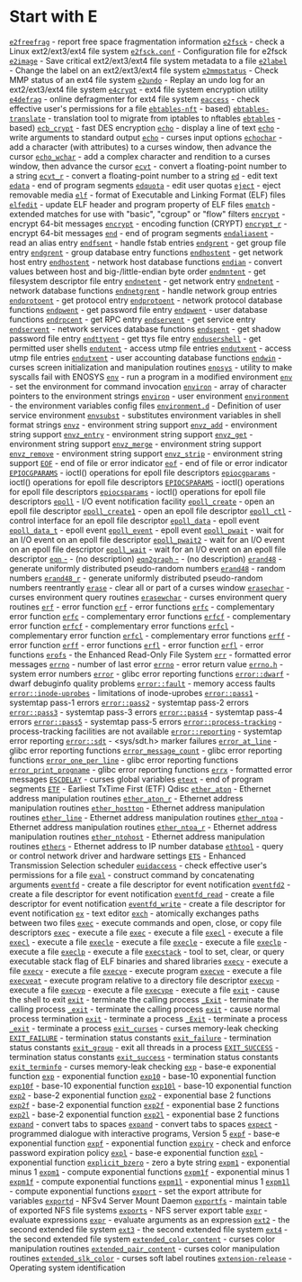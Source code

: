 # Start with E
[`e2freefrag`](https://www.man7.org/linux/man-pages/man8/e2freefrag.8.html) - report free space fragmentation information
[`e2fsck`](https://www.man7.org/linux/man-pages/man8/e2fsck.8.html) - check a Linux ext2/ext3/ext4 file system
[`e2fsck.conf`](https://www.man7.org/linux/man-pages/man5/e2fsck.conf.5.html) - Configuration file for e2fsck
[`e2image`](https://www.man7.org/linux/man-pages/man8/e2image.8.html) - Save critical ext2/ext3/ext4 file system metadata to a file
[`e2label`](https://www.man7.org/linux/man-pages/man8/e2label.8.html) - Change the label on an ext2/ext3/ext4 file system
[`e2mmpstatus`](https://www.man7.org/linux/man-pages/man8/e2mmpstatus.8.html) - Check MMP status of an ext4 file system
[`e2undo`](https://www.man7.org/linux/man-pages/man8/e2undo.8.html) - Replay an undo log for an ext2/ext3/ext4 file system
[`e4crypt`](https://www.man7.org/linux/man-pages/man8/e4crypt.8.html) - ext4 file system encryption utility
[`e4defrag`](https://www.man7.org/linux/man-pages/man8/e4defrag.8.html) - online defragmenter for ext4 file system
[`eaccess`](https://www.man7.org/linux/man-pages/man3/eaccess.3.html) - check effective user's permissions for a file
[`ebtables-nft`](https://www.man7.org/linux/man-pages/man8/ebtables-nft.8.html) - based)
[`ebtables-translate`](https://www.man7.org/linux/man-pages/man8/ebtables-translate.8.html) - translation tool to migrate from iptables to nftables
[`ebtables`](https://www.man7.org/linux/man-pages/man8/ebtables.8.html) - based)
[`ecb_crypt`](https://www.man7.org/linux/man-pages/man3/ecb_crypt.3.html) - fast DES encryption
[`echo`](https://www.man7.org/linux/man-pages/man1/echo.1.html) - display a line of text
[`echo`](https://www.man7.org/linux/man-pages/man1/echo.1p.html) - write arguments to standard output
[`echo`](https://www.man7.org/linux/man-pages/man3/echo.3x.html) - curses input options
[`echochar`](https://www.man7.org/linux/man-pages/man3/echochar.3x.html) - add a character (with attributes) to a curses window, then advance the cursor
[`echo_wchar`](https://www.man7.org/linux/man-pages/man3/echo_wchar.3x.html) - add a complex character and rendition to a curses window, then advance the cursor
[`ecvt`](https://www.man7.org/linux/man-pages/man3/ecvt.3.html) - convert a floating-point number to a string
[`ecvt_r`](https://www.man7.org/linux/man-pages/man3/ecvt_r.3.html) - convert a floating-point number to a string
[`ed`](https://www.man7.org/linux/man-pages/man1/ed.1p.html) - edit text
[`edata`](https://www.man7.org/linux/man-pages/man3/edata.3.html) - end of program segments
[`edquota`](https://www.man7.org/linux/man-pages/man8/edquota.8.html) - edit user quotas
[`eject`](https://www.man7.org/linux/man-pages/man1/eject.1.html) - eject removable media
[`elf`](https://www.man7.org/linux/man-pages/man5/elf.5.html) - format of Executable and Linking Format (ELF) files
[`elfedit`](https://www.man7.org/linux/man-pages/man1/elfedit.1.html) - update ELF header and program property of ELF files
[`ematch`](https://www.man7.org/linux/man-pages/man8/ematch.8.html) - extended matches for use with "basic", "cgroup"  or "flow" filters
[`encrypt`](https://www.man7.org/linux/man-pages/man3/encrypt.3.html) - encrypt 64-bit messages
[`encrypt`](https://www.man7.org/linux/man-pages/man3/encrypt.3p.html) - encoding function (CRYPT)
[`encrypt_r`](https://www.man7.org/linux/man-pages/man3/encrypt_r.3.html) - encrypt 64-bit messages
[`end`](https://www.man7.org/linux/man-pages/man3/end.3.html) - end of program segments
[`endaliasent`](https://www.man7.org/linux/man-pages/man3/endaliasent.3.html) - read an alias entry
[`endfsent`](https://www.man7.org/linux/man-pages/man3/endfsent.3.html) - handle fstab entries
[`endgrent`](https://www.man7.org/linux/man-pages/man3/endgrent.3.html) - get group file entry
[`endgrent`](https://www.man7.org/linux/man-pages/man3/endgrent.3p.html) - group database entry functions
[`endhostent`](https://www.man7.org/linux/man-pages/man3/endhostent.3.html) - get network host entry
[`endhostent`](https://www.man7.org/linux/man-pages/man3/endhostent.3p.html) - network host database functions
[`endian`](https://www.man7.org/linux/man-pages/man3/endian.3.html) - convert values between host and big-/little-endian byte order
[`endmntent`](https://www.man7.org/linux/man-pages/man3/endmntent.3.html) - get filesystem descriptor file entry
[`endnetent`](https://www.man7.org/linux/man-pages/man3/endnetent.3.html) - get network entry
[`endnetent`](https://www.man7.org/linux/man-pages/man3/endnetent.3p.html) - network database functions
[`endnetgrent`](https://www.man7.org/linux/man-pages/man3/endnetgrent.3.html) - handle network group entries
[`endprotoent`](https://www.man7.org/linux/man-pages/man3/endprotoent.3.html) - get protocol entry
[`endprotoent`](https://www.man7.org/linux/man-pages/man3/endprotoent.3p.html) - network protocol database functions
[`endpwent`](https://www.man7.org/linux/man-pages/man3/endpwent.3.html) - get password file entry
[`endpwent`](https://www.man7.org/linux/man-pages/man3/endpwent.3p.html) - user database functions
[`endrpcent`](https://www.man7.org/linux/man-pages/man3/endrpcent.3.html) - get RPC entry
[`endservent`](https://www.man7.org/linux/man-pages/man3/endservent.3.html) - get service entry
[`endservent`](https://www.man7.org/linux/man-pages/man3/endservent.3p.html) - network services database functions
[`endspent`](https://www.man7.org/linux/man-pages/man3/endspent.3.html) - get shadow password file entry
[`endttyent`](https://www.man7.org/linux/man-pages/man3/endttyent.3.html) - get ttys file entry
[`endusershell`](https://www.man7.org/linux/man-pages/man3/endusershell.3.html) - get permitted user shells
[`endutent`](https://www.man7.org/linux/man-pages/man3/endutent.3.html) - access utmp file entries
[`endutxent`](https://www.man7.org/linux/man-pages/man3/endutxent.3.html) - access utmp file entries
[`endutxent`](https://www.man7.org/linux/man-pages/man3/endutxent.3p.html) - user accounting database functions
[`endwin`](https://www.man7.org/linux/man-pages/man3/endwin.3x.html) - curses screen initialization and manipulation routines
[`enosys`](https://www.man7.org/linux/man-pages/man1/enosys.1.html) - utility to make syscalls fail with ENOSYS
[`env`](https://www.man7.org/linux/man-pages/man1/env.1.html) - run a program in a modified environment
[`env`](https://www.man7.org/linux/man-pages/man1/env.1p.html) - set the environment for command invocation
[`environ`](https://www.man7.org/linux/man-pages/man3/environ.3p.html) - array of character pointers to the environment strings
[`environ`](https://www.man7.org/linux/man-pages/man7/environ.7.html) - user environment
[`environment`](https://www.man7.org/linux/man-pages/man5/environment.5.html) - the environment variables config files
[`environment.d`](https://www.man7.org/linux/man-pages/man5/environment.d.5.html) - Definition of user service environment
[`envsubst`](https://www.man7.org/linux/man-pages/man1/envsubst.1.html) - substitutes environment variables in shell format strings
[`envz`](https://www.man7.org/linux/man-pages/man3/envz.3.html) - environment string support
[`envz_add`](https://www.man7.org/linux/man-pages/man3/envz_add.3.html) - environment string support
[`envz_entry`](https://www.man7.org/linux/man-pages/man3/envz_entry.3.html) - environment string support
[`envz_get`](https://www.man7.org/linux/man-pages/man3/envz_get.3.html) - environment string support
[`envz_merge`](https://www.man7.org/linux/man-pages/man3/envz_merge.3.html) - environment string support
[`envz_remove`](https://www.man7.org/linux/man-pages/man3/envz_remove.3.html) - environment string support
[`envz_strip`](https://www.man7.org/linux/man-pages/man3/envz_strip.3.html) - environment string support
[`EOF`](https://www.man7.org/linux/man-pages/man3/EOF.3const.html) - end of file or error indicator
[`eof`](https://www.man7.org/linux/man-pages/man3/eof.3const.html) - end of file or error indicator
[`EPIOCGPARAMS`](https://www.man7.org/linux/man-pages/man2/EPIOCGPARAMS.2const.html) - ioctl() operations for epoll file descriptors
[`epiocgparams`](https://www.man7.org/linux/man-pages/man2/epiocgparams.2const.html) - ioctl() operations for epoll file descriptors
[`EPIOCSPARAMS`](https://www.man7.org/linux/man-pages/man2/EPIOCSPARAMS.2const.html) - ioctl() operations for epoll file descriptors
[`epiocsparams`](https://www.man7.org/linux/man-pages/man2/epiocsparams.2const.html) - ioctl() operations for epoll file descriptors
[`epoll`](https://www.man7.org/linux/man-pages/man7/epoll.7.html) - I/O event notification facility
[`epoll_create`](https://www.man7.org/linux/man-pages/man2/epoll_create.2.html) - open an epoll file descriptor
[`epoll_create1`](https://www.man7.org/linux/man-pages/man2/epoll_create1.2.html) - open an epoll file descriptor
[`epoll_ctl`](https://www.man7.org/linux/man-pages/man2/epoll_ctl.2.html) - control interface for an epoll file descriptor
[`epoll_data`](https://www.man7.org/linux/man-pages/man3/epoll_data.3type.html) - epoll event
[`epoll_data_t`](https://www.man7.org/linux/man-pages/man3/epoll_data_t.3type.html) - epoll event
[`epoll_event`](https://www.man7.org/linux/man-pages/man3/epoll_event.3type.html) - epoll event
[`epoll_pwait`](https://www.man7.org/linux/man-pages/man2/epoll_pwait.2.html) - wait for an I/O event on an epoll file descriptor
[`epoll_pwait2`](https://www.man7.org/linux/man-pages/man2/epoll_pwait2.2.html) - wait for an I/O event on an epoll file descriptor
[`epoll_wait`](https://www.man7.org/linux/man-pages/man2/epoll_wait.2.html) - wait for an I/O event on an epoll file descriptor
[`eqn` -](https://www.man7.org/linux/man-pages/man1/eqn.1.html) - (no description)
[`eqn2graph` -](https://www.man7.org/linux/man-pages/man1/eqn2graph.1.html) - (no description)
[`erand48`](https://www.man7.org/linux/man-pages/man3/erand48.3.html) - generate uniformly distributed pseudo-random numbers
[`erand48`](https://www.man7.org/linux/man-pages/man3/erand48.3p.html) - random numbers
[`erand48_r`](https://www.man7.org/linux/man-pages/man3/erand48_r.3.html) - generate uniformly distributed pseudo-random numbers reentrantly
[`erase`](https://www.man7.org/linux/man-pages/man3/erase.3x.html) - clear all or part of a curses window
[`erasechar`](https://www.man7.org/linux/man-pages/man3/erasechar.3x.html) - curses environment query routines
[`erasewchar`](https://www.man7.org/linux/man-pages/man3/erasewchar.3x.html) - curses environment query routines
[`erf`](https://www.man7.org/linux/man-pages/man3/erf.3.html) - error function
[`erf`](https://www.man7.org/linux/man-pages/man3/erf.3p.html) - error functions
[`erfc`](https://www.man7.org/linux/man-pages/man3/erfc.3.html) - complementary error function
[`erfc`](https://www.man7.org/linux/man-pages/man3/erfc.3p.html) - complementary error functions
[`erfcf`](https://www.man7.org/linux/man-pages/man3/erfcf.3.html) - complementary error function
[`erfcf`](https://www.man7.org/linux/man-pages/man3/erfcf.3p.html) - complementary error functions
[`erfcl`](https://www.man7.org/linux/man-pages/man3/erfcl.3.html) - complementary error function
[`erfcl`](https://www.man7.org/linux/man-pages/man3/erfcl.3p.html) - complementary error functions
[`erff`](https://www.man7.org/linux/man-pages/man3/erff.3.html) - error function
[`erff`](https://www.man7.org/linux/man-pages/man3/erff.3p.html) - error functions
[`erfl`](https://www.man7.org/linux/man-pages/man3/erfl.3.html) - error function
[`erfl`](https://www.man7.org/linux/man-pages/man3/erfl.3p.html) - error functions
[`erofs`](https://www.man7.org/linux/man-pages/man5/erofs.5.html) - the Enhanced Read-Only File System
[`err`](https://www.man7.org/linux/man-pages/man3/err.3.html) - formatted error messages
[`errno`](https://www.man7.org/linux/man-pages/man3/errno.3.html) - number of last error
[`errno`](https://www.man7.org/linux/man-pages/man3/errno.3p.html) - error return value
[`errno.h`](https://www.man7.org/linux/man-pages/man0/errno.h.0p.html) - system error numbers
[`error`](https://www.man7.org/linux/man-pages/man3/error.3.html) - glibc error reporting functions
[`error::dwarf`](https://www.man7.org/linux/man-pages/man7/error::dwarf.7stap.html) - dwarf debuginfo quality problems
[`error::fault`](https://www.man7.org/linux/man-pages/man7/error::fault.7stap.html) - memory access faults
[`error::inode-uprobes`](https://www.man7.org/linux/man-pages/man7/error::inode-uprobes.7stap.html) - limitations of inode-uprobes
[`error::pass1`](https://www.man7.org/linux/man-pages/man7/error::pass1.7stap.html) - systemtap pass-1 errors
[`error::pass2`](https://www.man7.org/linux/man-pages/man7/error::pass2.7stap.html) - systemtap pass-2 errors
[`error::pass3`](https://www.man7.org/linux/man-pages/man7/error::pass3.7stap.html) - systemtap pass-3 errors
[`error::pass4`](https://www.man7.org/linux/man-pages/man7/error::pass4.7stap.html) - systemtap pass-4 errors
[`error::pass5`](https://www.man7.org/linux/man-pages/man7/error::pass5.7stap.html) - systemtap pass-5 errors
[`error::process-tracking`](https://www.man7.org/linux/man-pages/man7/error::process-tracking.7stap.html) - process-tracking facilities are not available
[`error::reporting`](https://www.man7.org/linux/man-pages/man7/error::reporting.7stap.html) - systemtap error reporting
[`error::sdt`](https://www.man7.org/linux/man-pages/man7/error::sdt.7stap.html) - <sys/sdt.h> marker failures
[`error_at_line`](https://www.man7.org/linux/man-pages/man3/error_at_line.3.html) - glibc error reporting functions
[`error_message_count`](https://www.man7.org/linux/man-pages/man3/error_message_count.3.html) - glibc error reporting functions
[`error_one_per_line`](https://www.man7.org/linux/man-pages/man3/error_one_per_line.3.html) - glibc error reporting functions
[`error_print_progname`](https://www.man7.org/linux/man-pages/man3/error_print_progname.3.html) - glibc error reporting functions
[`errx`](https://www.man7.org/linux/man-pages/man3/errx.3.html) - formatted error messages
[`ESCDELAY`](https://www.man7.org/linux/man-pages/man3/ESCDELAY.3x.html) - curses global variables
[`etext`](https://www.man7.org/linux/man-pages/man3/etext.3.html) - end of program segments
[`ETF`](https://www.man7.org/linux/man-pages/man8/ETF.8.html) - Earliest TxTime First (ETF) Qdisc
[`ether_aton`](https://www.man7.org/linux/man-pages/man3/ether_aton.3.html) - Ethernet address manipulation routines
[`ether_aton_r`](https://www.man7.org/linux/man-pages/man3/ether_aton_r.3.html) - Ethernet address manipulation routines
[`ether_hostton`](https://www.man7.org/linux/man-pages/man3/ether_hostton.3.html) - Ethernet address manipulation routines
[`ether_line`](https://www.man7.org/linux/man-pages/man3/ether_line.3.html) - Ethernet address manipulation routines
[`ether_ntoa`](https://www.man7.org/linux/man-pages/man3/ether_ntoa.3.html) - Ethernet address manipulation routines
[`ether_ntoa_r`](https://www.man7.org/linux/man-pages/man3/ether_ntoa_r.3.html) - Ethernet address manipulation routines
[`ether_ntohost`](https://www.man7.org/linux/man-pages/man3/ether_ntohost.3.html) - Ethernet address manipulation routines
[`ethers`](https://www.man7.org/linux/man-pages/man5/ethers.5.html) - Ethernet address to IP number database
[`ethtool`](https://www.man7.org/linux/man-pages/man8/ethtool.8.html) - query or control network driver and hardware settings
[`ETS`](https://www.man7.org/linux/man-pages/man8/ETS.8.html) - Enhanced Transmission Selection scheduler
[`euidaccess`](https://www.man7.org/linux/man-pages/man3/euidaccess.3.html) - check effective user's permissions for a file
[`eval`](https://www.man7.org/linux/man-pages/man1/eval.1p.html) - construct command by concatenating arguments
[`eventfd`](https://www.man7.org/linux/man-pages/man2/eventfd.2.html) - create a file descriptor for event notification
[`eventfd2`](https://www.man7.org/linux/man-pages/man2/eventfd2.2.html) - create a file descriptor for event notification
[`eventfd_read`](https://www.man7.org/linux/man-pages/man3/eventfd_read.3.html) - create a file descriptor for event notification
[`eventfd_write`](https://www.man7.org/linux/man-pages/man3/eventfd_write.3.html) - create a file descriptor for event notification
[`ex`](https://www.man7.org/linux/man-pages/man1/ex.1p.html) - text editor
[`exch`](https://www.man7.org/linux/man-pages/man1/exch.1.html) - atomically exchanges paths between two files
[`exec`](https://www.man7.org/linux/man-pages/man1/exec.1p.html) - execute commands and open, close, or copy file descriptors
[`exec`](https://www.man7.org/linux/man-pages/man3/exec.3.html) - execute a file
[`exec`](https://www.man7.org/linux/man-pages/man3/exec.3p.html) - execute a file
[`execl`](https://www.man7.org/linux/man-pages/man3/execl.3.html) - execute a file
[`execl`](https://www.man7.org/linux/man-pages/man3/execl.3p.html) - execute a file
[`execle`](https://www.man7.org/linux/man-pages/man3/execle.3.html) - execute a file
[`execle`](https://www.man7.org/linux/man-pages/man3/execle.3p.html) - execute a file
[`execlp`](https://www.man7.org/linux/man-pages/man3/execlp.3.html) - execute a file
[`execlp`](https://www.man7.org/linux/man-pages/man3/execlp.3p.html) - execute a file
[`execstack`](https://www.man7.org/linux/man-pages/man8/execstack.8.html) - tool to set, clear, or query executable stack flag of ELF binaries and shared libraries
[`execv`](https://www.man7.org/linux/man-pages/man3/execv.3.html) - execute a file
[`execv`](https://www.man7.org/linux/man-pages/man3/execv.3p.html) - execute a file
[`execve`](https://www.man7.org/linux/man-pages/man2/execve.2.html) - execute program
[`execve`](https://www.man7.org/linux/man-pages/man3/execve.3p.html) - execute a file
[`execveat`](https://www.man7.org/linux/man-pages/man2/execveat.2.html) - execute program relative to a directory file descriptor
[`execvp`](https://www.man7.org/linux/man-pages/man3/execvp.3.html) - execute a file
[`execvp`](https://www.man7.org/linux/man-pages/man3/execvp.3p.html) - execute a file
[`execvpe`](https://www.man7.org/linux/man-pages/man3/execvpe.3.html) - execute a file
[`exit`](https://www.man7.org/linux/man-pages/man1/exit.1p.html) - cause the shell to exit
[`exit`](https://www.man7.org/linux/man-pages/man2/exit.2.html) - terminate the calling process
[`_Exit`](https://www.man7.org/linux/man-pages/man2/_Exit.2.html) - terminate the calling process
[`_exit`](https://www.man7.org/linux/man-pages/man2/_exit.2.html) - terminate the calling process
[`exit`](https://www.man7.org/linux/man-pages/man3/exit.3.html) - cause normal process termination
[`exit`](https://www.man7.org/linux/man-pages/man3/exit.3p.html) - terminate a process
[`_Exit`](https://www.man7.org/linux/man-pages/man3/_Exit.3p.html) - terminate a process
[`_exit`](https://www.man7.org/linux/man-pages/man3/_exit.3p.html) - terminate a process
[`exit_curses`](https://www.man7.org/linux/man-pages/man3/exit_curses.3x.html) - curses memory-leak checking
[`EXIT_FAILURE`](https://www.man7.org/linux/man-pages/man3/EXIT_FAILURE.3const.html) - termination status constants
[`exit_failure`](https://www.man7.org/linux/man-pages/man3/exit_failure.3const.html) - termination status constants
[`exit_group`](https://www.man7.org/linux/man-pages/man2/exit_group.2.html) - exit all threads in a process
[`EXIT_SUCCESS`](https://www.man7.org/linux/man-pages/man3/EXIT_SUCCESS.3const.html) - termination status constants
[`exit_success`](https://www.man7.org/linux/man-pages/man3/exit_success.3const.html) - termination status constants
[`exit_terminfo`](https://www.man7.org/linux/man-pages/man3/exit_terminfo.3x.html) - curses memory-leak checking
[`exp`](https://www.man7.org/linux/man-pages/man3/exp.3.html) - base-e exponential function
[`exp`](https://www.man7.org/linux/man-pages/man3/exp.3p.html) - exponential function
[`exp10`](https://www.man7.org/linux/man-pages/man3/exp10.3.html) - base-10 exponential function
[`exp10f`](https://www.man7.org/linux/man-pages/man3/exp10f.3.html) - base-10 exponential function
[`exp10l`](https://www.man7.org/linux/man-pages/man3/exp10l.3.html) - base-10 exponential function
[`exp2`](https://www.man7.org/linux/man-pages/man3/exp2.3.html) - base-2 exponential function
[`exp2`](https://www.man7.org/linux/man-pages/man3/exp2.3p.html) - exponential base 2 functions
[`exp2f`](https://www.man7.org/linux/man-pages/man3/exp2f.3.html) - base-2 exponential function
[`exp2f`](https://www.man7.org/linux/man-pages/man3/exp2f.3p.html) - exponential base 2 functions
[`exp2l`](https://www.man7.org/linux/man-pages/man3/exp2l.3.html) - base-2 exponential function
[`exp2l`](https://www.man7.org/linux/man-pages/man3/exp2l.3p.html) - exponential base 2 functions
[`expand`](https://www.man7.org/linux/man-pages/man1/expand.1.html) - convert tabs to spaces
[`expand`](https://www.man7.org/linux/man-pages/man1/expand.1p.html) - convert tabs to spaces
[`expect`](https://www.man7.org/linux/man-pages/man1/expect.1.html) - programmed dialogue with interactive programs, Version 5
[`expf`](https://www.man7.org/linux/man-pages/man3/expf.3.html) - base-e exponential function
[`expf`](https://www.man7.org/linux/man-pages/man3/expf.3p.html) - exponential function
[`expiry`](https://www.man7.org/linux/man-pages/man1/expiry.1.html) - check and enforce password expiration policy
[`expl`](https://www.man7.org/linux/man-pages/man3/expl.3.html) - base-e exponential function
[`expl`](https://www.man7.org/linux/man-pages/man3/expl.3p.html) - exponential function
[`explicit_bzero`](https://www.man7.org/linux/man-pages/man3/explicit_bzero.3.html) - zero a byte string
[`expm1`](https://www.man7.org/linux/man-pages/man3/expm1.3.html) - exponential minus 1
[`expm1`](https://www.man7.org/linux/man-pages/man3/expm1.3p.html) - compute exponential functions
[`expm1f`](https://www.man7.org/linux/man-pages/man3/expm1f.3.html) - exponential minus 1
[`expm1f`](https://www.man7.org/linux/man-pages/man3/expm1f.3p.html) - compute exponential functions
[`expm1l`](https://www.man7.org/linux/man-pages/man3/expm1l.3.html) - exponential minus 1
[`expm1l`](https://www.man7.org/linux/man-pages/man3/expm1l.3p.html) - compute exponential functions
[`export`](https://www.man7.org/linux/man-pages/man1/export.1p.html) - set the export attribute for variables
[`exportd`](https://www.man7.org/linux/man-pages/man8/exportd.8.html) - NFSv4 Server Mount Daemon
[`exportfs`](https://www.man7.org/linux/man-pages/man8/exportfs.8.html) - maintain table of exported NFS file systems
[`exports`](https://www.man7.org/linux/man-pages/man5/exports.5.html) - NFS server export table
[`expr`](https://www.man7.org/linux/man-pages/man1/expr.1.html) - evaluate expressions
[`expr`](https://www.man7.org/linux/man-pages/man1/expr.1p.html) - evaluate arguments as an expression
[`ext2`](https://www.man7.org/linux/man-pages/man5/ext2.5.html) - the second extended file system
[`ext3`](https://www.man7.org/linux/man-pages/man5/ext3.5.html) - the second extended file system
[`ext4`](https://www.man7.org/linux/man-pages/man5/ext4.5.html) - the second extended file system
[`extended_color_content`](https://www.man7.org/linux/man-pages/man3/extended_color_content.3x.html) - curses color manipulation routines
[`extended_pair_content`](https://www.man7.org/linux/man-pages/man3/extended_pair_content.3x.html) - curses color manipulation routines
[`extended_slk_color`](https://www.man7.org/linux/man-pages/man3/extended_slk_color.3x.html) - curses soft label routines
[`extension-release`](https://www.man7.org/linux/man-pages/man5/extension-release.5.html) - Operating system identification